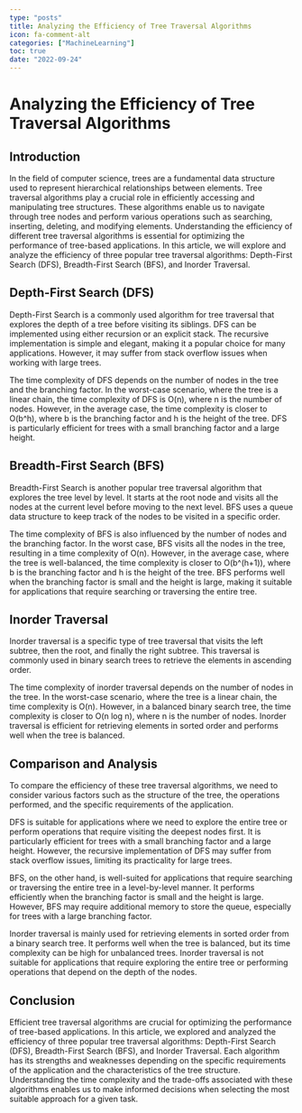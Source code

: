 ```yaml
---
type: "posts"
title: Analyzing the Efficiency of Tree Traversal Algorithms
icon: fa-comment-alt
categories: ["MachineLearning"]
toc: true
date: "2022-09-24"
---
```




# Analyzing the Efficiency of Tree Traversal Algorithms

## Introduction

In the field of computer science, trees are a fundamental data structure used to represent hierarchical relationships between elements. Tree traversal algorithms play a crucial role in efficiently accessing and manipulating tree structures. These algorithms enable us to navigate through tree nodes and perform various operations such as searching, inserting, deleting, and modifying elements. Understanding the efficiency of different tree traversal algorithms is essential for optimizing the performance of tree-based applications. In this article, we will explore and analyze the efficiency of three popular tree traversal algorithms: Depth-First Search (DFS), Breadth-First Search (BFS), and Inorder Traversal.

## Depth-First Search (DFS)

Depth-First Search is a commonly used algorithm for tree traversal that explores the depth of a tree before visiting its siblings. DFS can be implemented using either recursion or an explicit stack. The recursive implementation is simple and elegant, making it a popular choice for many applications. However, it may suffer from stack overflow issues when working with large trees.

The time complexity of DFS depends on the number of nodes in the tree and the branching factor. In the worst-case scenario, where the tree is a linear chain, the time complexity of DFS is O(n), where n is the number of nodes. However, in the average case, the time complexity is closer to O(b^h), where b is the branching factor and h is the height of the tree. DFS is particularly efficient for trees with a small branching factor and a large height.

## Breadth-First Search (BFS)

Breadth-First Search is another popular tree traversal algorithm that explores the tree level by level. It starts at the root node and visits all the nodes at the current level before moving to the next level. BFS uses a queue data structure to keep track of the nodes to be visited in a specific order.

The time complexity of BFS is also influenced by the number of nodes and the branching factor. In the worst case, BFS visits all the nodes in the tree, resulting in a time complexity of O(n). However, in the average case, where the tree is well-balanced, the time complexity is closer to O(b^(h+1)), where b is the branching factor and h is the height of the tree. BFS performs well when the branching factor is small and the height is large, making it suitable for applications that require searching or traversing the entire tree.

## Inorder Traversal

Inorder traversal is a specific type of tree traversal that visits the left subtree, then the root, and finally the right subtree. This traversal is commonly used in binary search trees to retrieve the elements in ascending order.

The time complexity of inorder traversal depends on the number of nodes in the tree. In the worst-case scenario, where the tree is a linear chain, the time complexity is O(n). However, in a balanced binary search tree, the time complexity is closer to O(n log n), where n is the number of nodes. Inorder traversal is efficient for retrieving elements in sorted order and performs well when the tree is balanced.

## Comparison and Analysis

To compare the efficiency of these tree traversal algorithms, we need to consider various factors such as the structure of the tree, the operations performed, and the specific requirements of the application.

DFS is suitable for applications where we need to explore the entire tree or perform operations that require visiting the deepest nodes first. It is particularly efficient for trees with a small branching factor and a large height. However, the recursive implementation of DFS may suffer from stack overflow issues, limiting its practicality for large trees.

BFS, on the other hand, is well-suited for applications that require searching or traversing the entire tree in a level-by-level manner. It performs efficiently when the branching factor is small and the height is large. However, BFS may require additional memory to store the queue, especially for trees with a large branching factor.

Inorder traversal is mainly used for retrieving elements in sorted order from a binary search tree. It performs well when the tree is balanced, but its time complexity can be high for unbalanced trees. Inorder traversal is not suitable for applications that require exploring the entire tree or performing operations that depend on the depth of the nodes.

## Conclusion

Efficient tree traversal algorithms are crucial for optimizing the performance of tree-based applications. In this article, we explored and analyzed the efficiency of three popular tree traversal algorithms: Depth-First Search (DFS), Breadth-First Search (BFS), and Inorder Traversal. Each algorithm has its strengths and weaknesses depending on the specific requirements of the application and the characteristics of the tree structure. Understanding the time complexity and the trade-offs associated with these algorithms enables us to make informed decisions when selecting the most suitable approach for a given task.